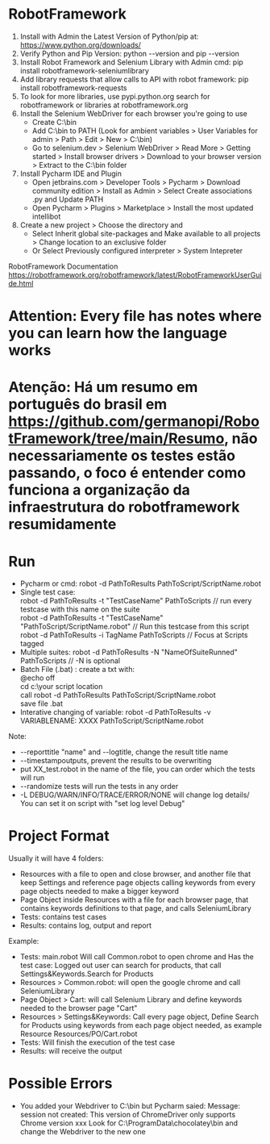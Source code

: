 # RobotFramework


1) Install with Admin the Latest Version of Python/pip at: https://www.python.org/downloads/
2) Verify Python and Pip Version: python --version and pip --version
3) Install Robot Framework and Selenium Library with Admin cmd: pip install robotframework-seleniumlibrary
4) Add library requests that allow calls to API with robot framework: pip install robotframework-requests
5) To look for more libraries, use pypi.python.org search for robotframework or libraries at robotframework.org 
6) Install the Selenium WebDriver for each browser you're going to use  
     * Create C:\bin   
     * Add C:\bin to PATH (Look for ambient variables > User Variables for admin > Path > Edit > New > C:\bin)  
     * Go to selenium.dev > Selenium WebDriver > Read More > Getting started > Install browser drivers > Download to your browser version > Extract to the C:\bin folder  
7) Install Pycharm IDE and Plugin
    * Open jetbrains.com > Developer Tools > Pycharm > Download community edition > Install as Admin > Select Create associations .py and Update PATH 
    * Open Pycharm > Plugins > Marketplace > Install the most updated intellibot    
8) Create a new project > Choose the directory and  
     * Select Inherit global site-packages and Make available to all projects > Change location to an exclusive folder     
     * Or Select Previously configured interpreter > System Intepreter 

RobotFramework Documentation 
https://robotframework.org/robotframework/latest/RobotFrameworkUserGuide.html

# Attention: Every file has notes where you can learn how the language works
# Atenção: Há um resumo em português do brasil em https://github.com/germanopi/RobotFramework/tree/main/Resumo, não necessariamente os testes estão passando, o foco é entender como funciona a organização da infraestrutura do robotframework resumidamente 

# Run
   * Pycharm or cmd: robot -d PathToResults PathToScript/ScriptName.robot
   * Single test case:   
   robot -d PathToResults -t "TestCaseName" PathToScripts  // run every testcase with this name on the suite  
   robot -d PathToResults -t "TestCaseName" "PathToScript/ScriptName.robot" // Run this testcase from this script  
   robot -d PathToResults -i TagName PathToScripts   // Focus at Scripts tagged   
   * Multiple suites: robot -d PathToResults -N "NameOfSuiteRunned" PathToScripts     // -N is optional
   * Batch File (.bat) : create a txt with:  
            @echo off  
            cd c:\your script location  
            call  robot -d PathToResults PathToScript/ScriptName.robot  
            save file .bat  
   * Interative changing of variable:  robot -d PathToResults -v VARIABLENAME: XXXX PathToScript/ScriptName.robot        
   
   Note:  
   * --reporttitle "name" and --logtitle, change the result title name  
   * --timestampoutputs, prevent the results to be overwriting  
   * put XX_test.robot in the name of the file, you can order which the tests will run
   * --randomize  tests will run the tests in any order
   * -L DEBUG/WARN/INFO/TRACE/ERROR/NONE will change log details/ You can set it on script with "set log level   Debug"
         
   
            

# Project Format
Usually it will have 4 folders:   
   * Resources with a file to open and close browser, and another file that keep Settings and reference page objects calling keywords from every page objects needed to make a bigger keyword  
   * Page Object inside Resources with a file for each browser page, that contains keywords definitions to that page, and calls SeleniumLibrary    
   * Tests: contains test cases   
   * Results: contains log, output and report   
   
Example:  
   * Tests: main.robot Will call Common.robot to open chrome and Has the test case: Logged out user can search for products, that call Settings&Keywords.Search for Products    
   * Resources > Common.robot: will open the google chrome  and call SeleniumLibrary
   * Page Object > Cart: will call Selenium Library and define keywords needed to the browser page "Cart"  
   * Resources > Settings&Keywords: Call every page object, Define Search for Products using keywords from each page object needed, as example Resource  Resources/PO/Cart.robot
   * Tests: Will finish the execution of the test case
   * Results: will receive the output 
   
# Possible Errors
   * You added your Webdriver to C:\bin but Pycharm saied:  Message: session not created: This version of ChromeDriver only supports Chrome version xxx
Look for C:\ProgramData\chocolatey\bin and change the Webdriver to the new one
